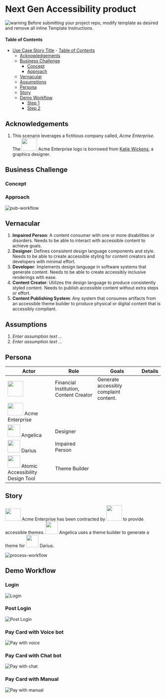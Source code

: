 # Next Gen Accessibility product

<!--- Template Instructions  
  Update the Story Title and remove the warning below.
--->

![warning](./images/misc/warning.png) Before submitting your project repo, modify template as desired and remove all inline  Template Instructions. 

<!--- Template Instructions  
  Organize TOC to meet needs or project
--->
#### Table of Contents
- [Use Case Story Title](#use-case-story-title) 
      - [Table of Contents](#table-of-contents)
  - [Acknowledgements](#acknowledgements)
  - [Business Challenge](#business-challenge)
    - [Concept](#concept)
    - [Approach](#approach)
  - [Vernacular](#vernacular)
  - [Assumptions](#assumptions)
  - [Persona](#persona)
  - [Story](#story)
  - [Demo Workflow](#demo-workflow)
    - [Step 1](#step-1)
    - [Step 2](#step-2)

 
## Acknowledgements

<!--- Template Instructions   
  List any acknowledgements pertaining to the concepts and resources used in this use case story.
--->

1. This scenario leverages a fictitious company called, _Acme Enterprise_. The <img src="./images/persona/acme-logo.png" width="50" height="40"> Acme Enterprise logo is borrowed from [Katie Wickens](https://steins_kake.artstation.com/projects/ebqgb), a graphics designer.
 
## Business Challenge
<!--- Template Instructions   
  Briefly describe the business challenge addressed by this use case story. Design Thinking exercises aid in the development of a clear problem statement. 
--->
 
### Concept
<!--- Template Instructions   
  Briefly describe how this use case applies Atomic Accessibility Design to the business challenge. Leverage Design Thinking exercises to aid in this endeavor. 
--->
 
### Approach
<!--- Template Instructions   
  Describe the end to end interactions of the stakeholders that are pertinent to this use case story. Leverage Design Thinking exercises to aid in this endeavor. 
--->

![pub-workflow](./images/workflow/publication-workflow.png)
 
## Vernacular
<!--- Template Instructions   
  List and describe any terms that will be used in the story and referenced in diagrams. The current list provides a sample starter list. Leverage Design Thinking exercises to aid in the identification of use case archetypes. 
--->
 
1. **Impaired Person**: A content consumer with one or more disabilities or disorders. Needs to be able to interact with accessible content to achieve goals.
2. **Designer**: Defines consistent design language components and style. Needs to be able to create accessible styling for content creators and developers with minimal effort.
3. **Developer**: Implements design language in software systems that generate content. Needs to be able to create accessibly inclusive renderings with ease.
4. **Content Creator**: Utilizes the design language to produce consistently styled content. Needs to publish accessible content without extra steps or effort.
5. **Content Publishing System**: Any system that consumes artifacts from an accessible theme builder to produce physical or digital content that is accessibly compliant. 
 

## Assumptions
<!--- Template Instructions   
  List any assumptions to be considered in this use case story.  Leverage Design Thinking exercises to aid in this endeavor. 
--->
 
1. *Enter assumption text ...*
2. *Enter assumption text ...*
 
## Persona
<!--- Template Instructions   
  Using the sample persona images in the /images/persona folder, describe the roles of the entities involved in this use case story. The current list provides a sample starter list. 
--->
 
| Actor | Role | Goals | Details |
| --- | --- | --- | --- |
| <img src="./images/sponsors/discover_logo.png" width="50" height="50"> | Financial Institution, Content Creator | Generate accessibly complaint content. |  |  
|  <img src="./images/persona/acme-logo.png" width="50" height="40"> Acme Enterprise |  |  |  |
| <img src="./images/persona/Angelica.png" width="40" height="40"> Angelica | Designer |  |  | |
| <img src="./images/persona/Darius.png" width="40" height="40"> Darius | Impaired Person |  |  | |
| <img src="./images/persona/themebuilder.svg" width="40" height="40"> Atomic Accessibility Design Tool | Theme Builder |  | |
 
## Story
<!--- Template Instructions   
  Using the sample persona images in the /images/persona folder, describe the steps that are involved in the interactive use case story. The story below is offered as an exemplar.
--->

<img src="./images/persona/acme-logo.png" width="50" height="40"> Acme Enterprise has been contracted by <img src="./images/sponsors/discover_logo.png" width="50" height="50"> to provide accessible themes. <img src="./images/persona/Angelica.png" width="40" height="40"> Angelica uses a theme builder to generate a theme for <img src="./images/persona/Darius.png" width="40" height="40"> Darius. 

![process-workflow](./images/workflow/process-workflow.png)


## Demo Workflow
<!--- Template Instructions   
  Using the sample persona images in the /images/persona folder, describe the steps of the use case story as they relate to one or more UML Sequence Diagrams.  
--->
 
### Login
 
![Login](./images/uml/login.png)

### Post Login
 
![Post Login](./images/uml/postlogin.png)

### Pay Card with Voice bot
 
![Pay with voice](./images/uml/payvoicebot.png)

### Pay Card with Chat bot
 
![Pay with chat](./images/uml/paychatbot.png)

### Pay Card with Manual
 
![Pay with manual](./images/uml/paynochat.png)
 
 

